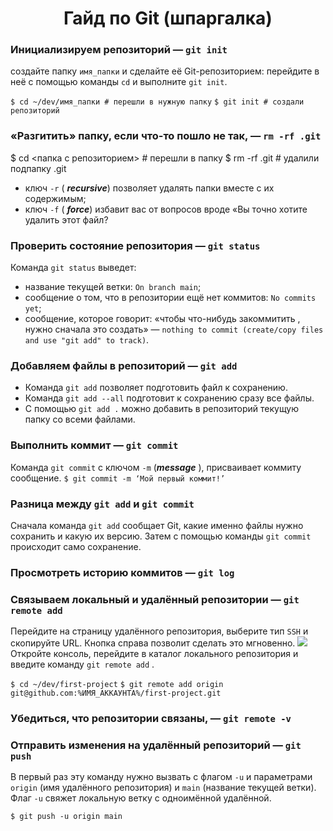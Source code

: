 # <center> Гайд по Git (шпаргалка) </center>

### Инициализируем репозиторий —  `git init`

создайте папку `имя_папки` и сделайте её Git-репозиторием: перейдите в неё с помощью команды `cd` и выполните `git init`.

`$ cd ~/dev/имя_папки # перешли в нужную папку`
`$ git init # создали репозиторий`

### «Разгитить» папку, если что-то пошло не так, —  `rm -rf .git`

$ cd <папка с репозиторием> # перешли в папку
$ rm -rf .git # удалили подпапку .git

-   ключ `-r` ( _**recursive**_) позволяет удалять папки вместе с их содержимым;
-   ключ `-f` ( _**force**_) избавит вас от вопросов вроде «Вы точно хотите удалить этот файл?

### Проверить состояние репозитория —  `git status`
Команда `git status` выведет:

-   название текущей ветки:  `On branch main`;
-   сообщение о том, что в репозитории ещё нет коммитов: `No commits yet`;
-   сообщение, которое говорит: «чтобы что-нибудь закоммитить , нужно сначала это создать» — `nothing to commit (create/copy files and use "git add" to track)`.

### Добавляем файлы в репозиторий —  `git add`

-   Команда `git add` позволяет подготовить файл к сохранению.
-   Команда `git add --all` подготовит к сохранению сразу все файлы.
-   С помощью `git add .` можно добавить в репозиторий текущую папку со всеми файлами.

### Выполнить коммит —  `git commit`
Команда `git commit` c ключом `-m` (_**message**_ ), присваивает коммиту сообщение.
`$ git commit -m ‘Мой первый коммит!’`

### Разница между  `git add`  и  `git commit`
Сначала команда `git add` сообщает Git, какие именно файлы нужно сохранить и какую их версию. Затем с помощью команды `git commit` происходит само сохранение.

### Просмотреть историю коммитов —  `git log`

### Связываем локальный и удалённый репозитории —  `git remote add`
Перейдите на страницу удалённого репозитория, выберите тип `SSH` и скопируйте URL. Кнопка справа позволит сделать это мгновенно.
![](https://pictures.s3.yandex.net/resources/M2_T4_02_1685021914.png)
Откройте консоль, перейдите в каталог локального репозитория и введите команду `git remote add` .

`$ cd ~/dev/first-project`
`$ git remote add origin git@github.com:%ИМЯ_АККАУНТА%/first-project.git`

### Убедиться, что репозитории связаны, —  `git remote -v`
### Отправить изменения на удалённый репозиторий —  `git push`
В первый раз эту команду нужно вызвать с флагом `-u` и параметрами `origin` (имя удалённого репозитория) и `main` (название текущей ветки).
 Флаг `-u` свяжет локальную ветку с одноимённой удалённой.
 
`$ git push -u origin main`